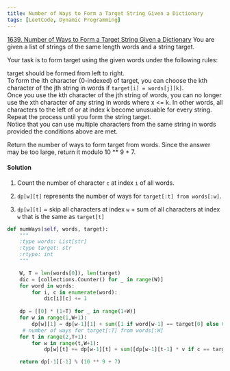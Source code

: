 ```yaml
---
title: Number of Ways to Form a Target String Given a Dictionary
tags: [LeetCode, Dynamic Programming]
---
```


[1639. Number of Ways to Form a Target String Given a Dictionary](https://leetcode.com/problems/number-of-ways-to-form-a-target-string-given-a-dictionary/)
You are given a list of strings of the same length words and a string target.

Your task is to form target using the given words under the following rules:

target should be formed from left to right.  
To form the ith character (0-indexed) of target, you can choose the kth character of the jth string in words if `target[i] = words[j][k]`.  
Once you use the kth character of the jth string of words, you can no longer use the xth character of any string in words where x <= k. In other words, all characters to the left of or at index k become unusuable for every string.  
Repeat the process until you form the string target.  
Notice that you can use multiple characters from the same string in words provided the conditions above are met.  

Return the number of ways to form target from words. Since the answer may be too large, return it modulo 10 ** 9 + 7.

#### Solution  
1. Count the number of character `c` at index `i` of all words.

1. `dp[w][t]` represents the number of ways for `target[:t] from words[:w]`.

1. `dp[w][t]` = skip all characters at index `w` + sum of all characters at index `w` that is the same as `target[t]`

```python
def numWays(self, words, target):
    """
    :type words: List[str]
    :type target: str
    :rtype: int
    """

    W, T = len(words[0]), len(target)
    dic = [collections.Counter() for _ in range(W)]
    for word in words:
        for i, c in enumerate(word):
            dic[i][c] += 1
    
    dp = [[0] * (1+T) for _ in range(1+W)]
    for w in range(1,W+1):
        dp[w][1] = dp[w-1][1] + sum([1 if word[w-1] == target[0] else 0 for word in words])
     # number of ways for target[:T] from words[:W]
    for t in range(2,T+1):
        for w in range(t,W+1):
            dp[w][t] += dp[w-1][t] + sum([dp[w-1][t-1] * v if c == target[t-1] else 0 for c, v in dic[w-1].items()])

    return dp[-1][-1] % (10 ** 9 + 7)
```